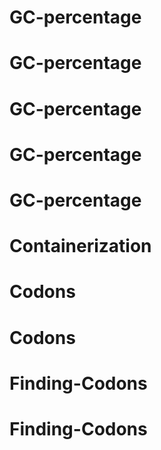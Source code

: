 # GC-percentage
# GC-percentage
# GC-percentage
# GC-percentage
# GC-percentage
# Containerization
# Codons
# Codons
# Finding-Codons
# Finding-Codons
